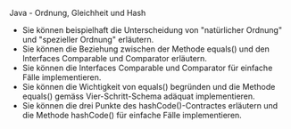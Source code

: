 Java - Ordnung, Gleichheit und Hash

* Sie können beispielhaft die Unterscheidung von "natürlicher Ordnung" und "spezieller Ordnung" erläutern.
* Sie können die Beziehung zwischen der Methode equals() und den Interfaces Comparable und Comparator erläutern.
* Sie können die Interfaces Comparable und Comparator für einfache Fälle implementieren.
* Sie können die Wichtigkeit von equals() begründen und die Methode equals() gemäss Vier-Schritt-Schema adäquat implementieren.
* Sie können die drei Punkte des hashCode()-Contractes erläutern und die Methode hashCode() für einfache Fälle implementieren.
